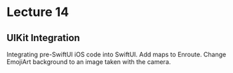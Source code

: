 # Lecture **14**

## UIKit Integration

Integrating pre-SwiftUI iOS code into SwiftUI.  Add maps to Enroute.  Change EmojiArt background to an image taken with the camera.